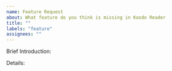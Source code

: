 ```yaml
---
name: Feature Request
about: What feature do you think is missing in Koodo Reader
title: ""
labels: "feature"
assignees: ""
---
```


<!--
  Note: making sure you've already checked Koodo's roadmap, don't request any features already listed in the roadmap
  https://www.notion.so/troyeguo/d1c19a132932465bae1d89dd963c92ea?v=ca8aa69cf25849c18c92b92ba868663b
-->

Brief Introduction:

Details:
